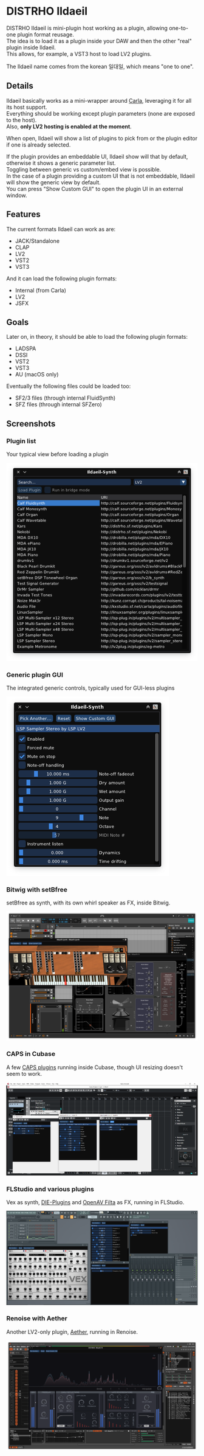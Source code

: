 # DISTRHO Ildaeil

DISTRHO Ildaeil is mini-plugin host working as a plugin, allowing one-to-one plugin format reusage.  
The idea is to load it as a plugin inside your DAW and then the other "real" plugin inside Ildaeil.  
This allows, for example, a VST3 host to load LV2 plugins.

The Ildaeil name comes from the korean 일대일, which means "one to one".

## Details

Ildaeil basically works as a mini-wrapper around [Carla](https://github.com/falkTX/Carla), leveraging it for all its host support.  
Everything should be working except plugin parameters (none are exposed to the host).  
Also, **only LV2 hosting is enabled at the moment**.

When open, Ildaeil will show a list of plugins to pick from or the plugin editor if one is already selected.

If the plugin provides an embeddable UI, Ildaeil show will that by default, otherwise it shows a generic parameter list.  
Toggling between generic vs custom/embed view is possible.  
In the case of a plugin providing a custom UI that is not embeddable, Ildaeil will show the generic view by default.  
You can press "Show Custom GUI" to open the plugin UI in an external window.

## Features

The current formats Ildaeil can work as are:

- JACK/Standalone
- CLAP
- LV2
- VST2
- VST3

And it can load the following plugin formats:

- Internal (from Carla)
- LV2
- JSFX

## Goals

Later on, in theory, it should be able to load the following plugin formats:

- LADSPA
- DSSI
- VST2
- VST3
- AU (macOS only)

Eventually the following files could be loaded too:

- SF2/3 files (through internal FluidSynth)
- SFZ files (through internal SFZero)

## Screenshots

### Plugin list

Your typical view before loading a plugin

![screenshot](screenshots/ildaeil-plugin-list.png "plugin list")

### Generic plugin GUI

The integrated generic controls, typically used for GUI-less plugins

![screenshot](screenshots/ildaeil-generic-gui.png "generic gui")

### Bitwig with setBfree

setBfree as synth, with its own whirl speaker as FX, inside Bitwig.

![screenshot](screenshots/bitwig-setbfree.png "plugin list")

### CAPS in Cubase

A few [CAPS plugins](https://github.com/moddevices/caps-lv2) running inside Cubase, though UI resizing doesn't seem to work.

![screenshot](screenshots/cubase-caps.png "plugin list")

### FLStudio and various plugins

Vex as synth, [DIE-Plugins](https://github.com/DISTRHO/DIE-Plugins) and [OpenAV Filta](https://github.com/openAVproductions/openAV-ArtyFX) as FX, running in FLStudio.

![screenshot](screenshots/flstudio-various.png "plugin list")

### Renoise with Aether

Another LV2-only plugin, [Aether](https://github.com/Dougal-s/Aether), running in Renoise.

![screenshot](screenshots/renoise-aether.png "plugin list")
